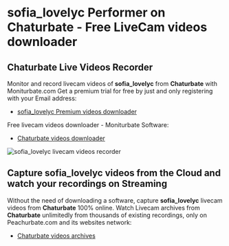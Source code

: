 # sofia_lovelyc Performer on Chaturbate - Free LiveCam videos downloader

## Chaturbate Live Videos Recorder

Monitor and record livecam videos of **sofia_lovelyc** from **Chaturbate** with Moniturbate.com
Get a premium trial for free by just and only registering with your Email address:
* [sofia_lovelyc Premium videos downloader](https://moniturbate.com/request-demo-licence-key.html)

Free livecam videos downloader - Moniturbate Software:
* [Chaturbate videos downloader](https://moniturbate.com/moniturbate-download-software.html)

![sofia_lovelyc livecam videos recorder](https://peachurnet.com/templates/moniturbate-software.png)


## Capture sofia_lovelyc videos from the Cloud and watch your recordings on Streaming

Without the need of downloading a software, capture **sofia_lovelyc** livecam videos from **Chaturbate** 100% online.
Watch Livecam archives from **Chaturbate** unlimitedly from thousands of existing recordings, only on Peachurbate.com and its websites network:
* [Chaturbate videos archives](https://peachurnet.com/)